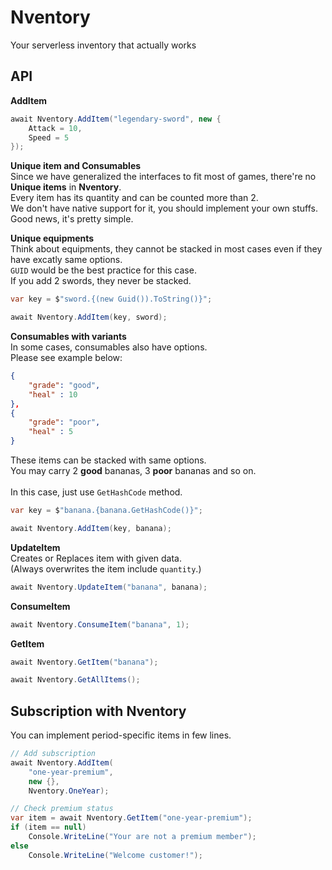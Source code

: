 Nventory
====
Your serverless inventory that actually works


API
----
__AddItem__
```cs
await Nventory.AddItem("legendary-sword", new {
    Attack = 10,
    Speed = 5
});
```

__Unique item and Consumables__<br>
Since we have generalized the interfaces to fit most of games, there're no __Unique items__ in __Nventory__.<br>
Every item has its quantity and can be counted more than 2.<br>
We don't have native support for it, you should implement your own stuffs.<br>
Good news, it's pretty simple.

__Unique equipments__<br>
Think about equipments, they cannot be stacked in most cases even if they have excatly same options.<br>
`GUID` would be the best practice for this case.<br>
If you add 2 swords, they never be stacked.
```cs
var key = $"sword.{(new Guid()).ToString()}";

await Nventory.AddItem(key, sword);
```

__Consumables with variants__<br>
In some cases, consumables also have options.<br>
Please see example below:
```json
{
    "grade": "good",
    "heal" : 10
},
{
    "grade": "poor",
    "heal" : 5
}
```
These items can be stacked with same options. <br>
You may carry 2 __good__ bananas, 3 __poor__ bananas and so on.<br>
<br>
In this case, just use `GetHashCode` method.

```cs
var key = $"banana.{banana.GetHashCode()}";

await Nventory.AddItem(key, banana);
```

__UpdateItem__<br>
Creates or Replaces item with given data.<br>
(Always overwrites the item include `quantity`.)

```cs
await Nventory.UpdateItem("banana", banana);
```

__ConsumeItem__

```cs
await Nventory.ConsumeItem("banana", 1);
```

__GetItem__

```cs
await Nventory.GetItem("banana");
```
```cs
await Nventory.GetAllItems();
```


Subscription with Nventory
----
You can implement period-specific items in few lines.

```cs
// Add subscription
await Nventory.AddItem(
    "one-year-premium",
    new {},
    Nventory.OneYear);
```

```cs
// Check premium status
var item = await Nventory.GetItem("one-year-premium");
if (item == null)   
    Console.WriteLine("Your are not a premium member");
else
    Console.WriteLine("Welcome customer!");
```